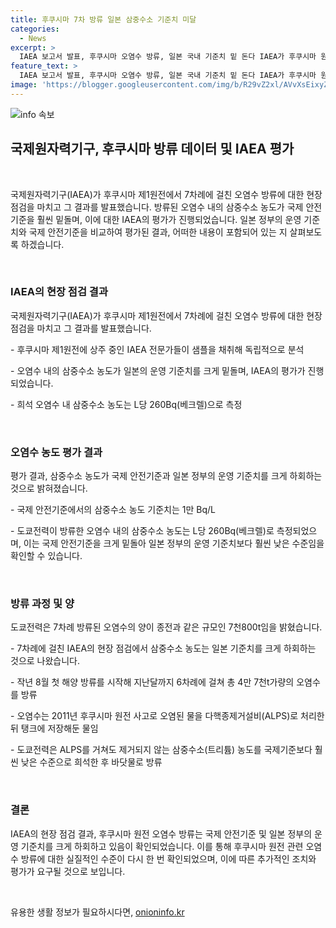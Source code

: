 ```yaml
---
title: 후쿠시마 7차 방류 일본 삼중수소 기준치 미달
categories:
  - News
excerpt: >
  IAEA 보고서 발표, 후쿠시마 오염수 방류, 일본 국내 기준치 밑 돈다 IAEA가 후쿠시마 원전 오염수 7차 방류에 대한 현장 조사 결과를 발표했다. 방사성 핵종 농도가 일본 기준치를 크게 밑돌 뿐 아니라, 세계보건기구 기준에도 훨씬 낮다고 전했다. 도쿄전력은 이번 방류로 지난해부터 총 47,000t의 오염수를 바다에 방류했으며, 이번 7차 방류는 7,800t로 예정되어 있다. 이는 2011년 원전 사고 후 ALPS로 처리된 물 중 삼중수소를 희석해 방류하는 것이다.
feature_text: >
  IAEA 보고서 발표, 후쿠시마 오염수 방류, 일본 국내 기준치 밑 돈다 IAEA가 후쿠시마 원전 오염수 7차 방류에 대한 현장 조사 결과를 발표했다. 방사성 핵종 농도가 일본 기준치를 크게 밑돌 뿐 아니라, 세계보건기구 기준에도 훨씬 낮다고 전했다. 도쿄전력은 이번 방류로 지난해부터 총 47,000t의 오염수를 바다에 방류했으며, 이번 7차 방류는 7,800t로 예정되어 있다. 이는 2011년 원전 사고 후 ALPS로 처리된 물 중 삼중수소를 희석해 방류하는 것이다.
image: 'https://blogger.googleusercontent.com/img/b/R29vZ2xl/AVvXsEixyZcFfHzMRdzZMjFBmAUKJYCLCGyLL1o632UiGVXcaFdKo_bkvkuCioo0uUKlGfBVcT3P84aROyZIXSBEx3Aw5nCQ3pTgDom1WDC4m8eifvWiAmWEEVb4x6G_l8C0QH225ldMjyaFvpxGEBGNO37VmDTDMHGhJPq73UglMfDca1-0aw/s1600/blogspot.png'
---
```


<p><img src="https://blogger.googleusercontent.com/img/b/R29vZ2xl/AVvXsEixyZcFfHzMRdzZMjFBmAUKJYCLCGyLL1o632UiGVXcaFdKo_bkvkuCioo0uUKlGfBVcT3P84aROyZIXSBEx3Aw5nCQ3pTgDom1WDC4m8eifvWiAmWEEVb4x6G_l8C0QH225ldMjyaFvpxGEBGNO37VmDTDMHGhJPq73UglMfDca1-0aw/s1600/blogspot.png" alt="info 속보" /></p>

<h2 data-ke-size="size26">국제원자력기구, 후쿠시마 방류 데이터 및 IAEA 평가</h2>

<p data-ke-size="size16">&nbsp;</p>

<p>국제원자력기구(IAEA)가 후쿠시마 제1원전에서 7차례에 걸친 오염수 방류에 대한 현장 점검을 마치고 그 결과를 발표했습니다. 방류된 오염수 내의 삼중수소 농도가 국제 안전기준을 훨씬 밑돌며, 이에 대한 IAEA의 평가가 진행되었습니다. 일본 정부의 운영 기준치와 국제 안전기준을 비교하여 평가된 결과, 어떠한 내용이 포함되어 있는 지 살펴보도록 하겠습니다.</p>

<p data-ke-size="size16">&nbsp;</p>

<h3>IAEA의 현장 점검 결과</h3>

<p data-ke-size="size16">국제원자력기구(IAEA)가 후쿠시마 제1원전에서 7차례에 걸친 오염수 방류에 대한 현장 점검을 마치고 그 결과를 발표했습니다.</p>

<p data-ke-size="size16">- 후쿠시마 제1원전에 상주 중인 IAEA 전문가들이 샘플을 채취해 독립적으로 분석</p>

<p data-ke-size="size16">- 오염수 내의 삼중수소 농도가 일본의 운영 기준치를 크게 밑돌며, IAEA의 평가가 진행되었습니다.</p>

<p data-ke-size="size16">- 희석 오염수 내 삼중수소 농도는 L당 260Bq(베크렐)으로 측정</p>

<p data-ke-size="size16">&nbsp;</p>

<h3>오염수 농도 평가 결과</h3>

<p data-ke-size="size16">평가 결과, 삼중수소 농도가 국제 안전기준과 일본 정부의 운영 기준치를 크게 하회하는 것으로 밝혀졌습니다.</p>

<p data-ke-size="size16">- 국제 안전기준에서의 삼중수소 농도 기준치는 1만 Bq/L</p>

<p data-ke-size="size16">- 도쿄전력이 방류한 오염수 내의 삼중수소 농도는 L당 260Bq(베크렐)로 측정되었으며, 이는 국제 안전기준을 크게 밑돌아 일본 정부의 운영 기준치보다 훨씬 낮은 수준임을 확인할 수 있습니다.</p>

<p data-ke-size="size16">&nbsp;</p>

<h3>방류 과정 및 양</h3>

<p data-ke-size="size16">도쿄전력은 7차례 방류된 오염수의 양이 종전과 같은 규모인 7천800t임을 밝혔습니다.</p>

<p data-ke-size="size16">- 7차례에 걸친 IAEA의 현장 점검에서 삼중수소 농도는 일본 기준치를 크게 하회하는 것으로 나왔습니다.</p>

<p data-ke-size="size16">- 작년 8월 첫 해양 방류를 시작해 지난달까지 6차례에 걸쳐 총 4만 7천t가량의 오염수를 방류</p>

<p data-ke-size="size16">- 오염수는 2011년 후쿠시마 원전 사고로 오염된 물을 다핵종제거설비(ALPS)로 처리한 뒤 탱크에 저장해둔 물임</p>

<p data-ke-size="size16">- 도쿄전력은 ALPS를 거쳐도 제거되지 않는 삼중수소(트리튬) 농도를 국제기준보다 훨씬 낮은 수준으로 희석한 후 바닷물로 방류</p>

<p data-ke-size="size16">&nbsp;</p>

<h3>결론</h3>

<p data-ke-size="size16">IAEA의 현장 점검 결과, 후쿠시마 원전 오염수 방류는 국제 안전기준 및 일본 정부의 운영 기준치를 크게 하회하고 있음이 확인되었습니다. 이를 통해 후쿠시마 원전 관련 오염수 방류에 대한 실질적인 수준이 다시 한 번 확인되었으며, 이에 따른 추가적인 조치와 평가가 요구될 것으로 보입니다.</p>

<p data-ke-size="size16">&nbsp;</p>
유용한 생활 정보가 필요하시다면, <a href="https://onioninfo.kr" rel="dofollow">onioninfo.kr</a>


